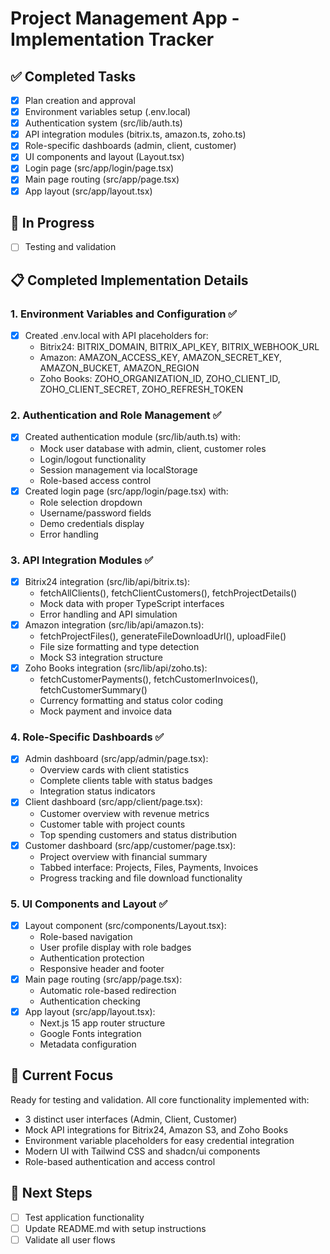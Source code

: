 # Project Management App - Implementation Tracker

## ✅ Completed Tasks
- [x] Plan creation and approval
- [x] Environment variables setup (.env.local)
- [x] Authentication system (src/lib/auth.ts)
- [x] API integration modules (bitrix.ts, amazon.ts, zoho.ts)
- [x] Role-specific dashboards (admin, client, customer)
- [x] UI components and layout (Layout.tsx)
- [x] Login page (src/app/login/page.tsx)
- [x] Main page routing (src/app/page.tsx)
- [x] App layout (src/app/layout.tsx)

## 🔄 In Progress
- [ ] Testing and validation

## 📋 Completed Implementation Details

### 1. Environment Variables and Configuration ✅
- [x] Created .env.local with API placeholders for:
  - Bitrix24: BITRIX_DOMAIN, BITRIX_API_KEY, BITRIX_WEBHOOK_URL
  - Amazon: AMAZON_ACCESS_KEY, AMAZON_SECRET_KEY, AMAZON_BUCKET, AMAZON_REGION
  - Zoho Books: ZOHO_ORGANIZATION_ID, ZOHO_CLIENT_ID, ZOHO_CLIENT_SECRET, ZOHO_REFRESH_TOKEN

### 2. Authentication and Role Management ✅
- [x] Created authentication module (src/lib/auth.ts) with:
  - Mock user database with admin, client, customer roles
  - Login/logout functionality
  - Session management via localStorage
  - Role-based access control
- [x] Created login page (src/app/login/page.tsx) with:
  - Role selection dropdown
  - Username/password fields
  - Demo credentials display
  - Error handling

### 3. API Integration Modules ✅
- [x] Bitrix24 integration (src/lib/api/bitrix.ts):
  - fetchAllClients(), fetchClientCustomers(), fetchProjectDetails()
  - Mock data with proper TypeScript interfaces
  - Error handling and API simulation
- [x] Amazon integration (src/lib/api/amazon.ts):
  - fetchProjectFiles(), generateFileDownloadUrl(), uploadFile()
  - File size formatting and type detection
  - Mock S3 integration structure
- [x] Zoho Books integration (src/lib/api/zoho.ts):
  - fetchCustomerPayments(), fetchCustomerInvoices(), fetchCustomerSummary()
  - Currency formatting and status color coding
  - Mock payment and invoice data

### 4. Role-Specific Dashboards ✅
- [x] Admin dashboard (src/app/admin/page.tsx):
  - Overview cards with client statistics
  - Complete clients table with status badges
  - Integration status indicators
- [x] Client dashboard (src/app/client/page.tsx):
  - Customer overview with revenue metrics
  - Customer table with project counts
  - Top spending customers and status distribution
- [x] Customer dashboard (src/app/customer/page.tsx):
  - Project overview with financial summary
  - Tabbed interface: Projects, Files, Payments, Invoices
  - Progress tracking and file download functionality

### 5. UI Components and Layout ✅
- [x] Layout component (src/components/Layout.tsx):
  - Role-based navigation
  - User profile display with role badges
  - Authentication protection
  - Responsive header and footer
- [x] Main page routing (src/app/page.tsx):
  - Automatic role-based redirection
  - Authentication checking
- [x] App layout (src/app/layout.tsx):
  - Next.js 15 app router structure
  - Google Fonts integration
  - Metadata configuration

## 🎯 Current Focus
Ready for testing and validation. All core functionality implemented with:
- 3 distinct user interfaces (Admin, Client, Customer)
- Mock API integrations for Bitrix24, Amazon S3, and Zoho Books
- Environment variable placeholders for easy credential integration
- Modern UI with Tailwind CSS and shadcn/ui components
- Role-based authentication and access control

## 🚀 Next Steps
- [ ] Test application functionality
- [ ] Update README.md with setup instructions
- [ ] Validate all user flows
